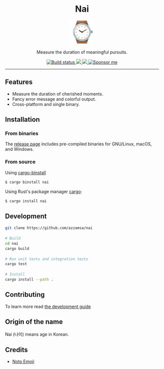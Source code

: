 <div align="center">
  <h1>Nai</h1>

<img src='docs/time.svg' width=80px />

Measure the duration of meaningful pursuits.

<a href="https://github.com/azzamsa/nai/actions/workflows/ci.yml">
    <img src="https://github.com/azzamsa/nai/actions/workflows/ci.yml/badge.svg" alt="Build status" />
  </a>

<a href="https://crates.io/crates/nai">
    <img src="https://img.shields.io/crates/v/nai.svg">
  </a>

<a href=" https://docs.rs/nai/">
    <img src="https://docs.rs/nai/badge.svg">
  </a>

<a href="https://azzamsa.com/support/">
    <img alt="Sponsor me" src="https://img.shields.io/badge/Sponsor%20Me-%F0%9F%92%96-ff69b4">
  </a>

<p><p/>

</div>

---

## Features

- Measure the duration of cherished moments.
- Fancy error message and colorful output.
- Cross-platform and single binary.

## Installation

### From binaries

The [release page](https://github.com/azzamsa/nai/releases) includes
pre-compiled binaries for GNU/Linux, macOS, and Windows.

### From source

Using [cargo-binstall](https://github.com/cargo-bins/cargo-binstall)

```bash
$ cargo binstall nai
```

Using Rust's package manager [cargo](https://github.com/rust-lang/cargo):

```bash
$ cargo install nai
```

## Development

```bash
git clone https://github.com/azzamsa/nai

# Build
cd nai
cargo build

# Run unit tests and integration tests
cargo test

# Install
cargo install --path .
```

## Contributing

To learn more read [the development guide](docs/dev/README.md)

## Origin of the name

Nai (나이) means age in Korean.

## Credits

- [Noto Emoji](https://github.com/googlefonts/noto-emoji)
